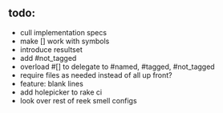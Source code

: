 todo:
---

* cull implementation specs
* make [] work with symbols
* introduce resultset
* add #not_tagged
* overload #[] to delegate to #named, #tagged, #not_tagged
* require files as needed instead of all up front?
* feature: blank lines
* add holepicker to rake ci
* look over rest of reek smell configs

